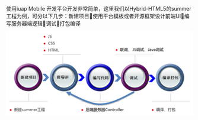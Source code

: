 使用iuap Mobile 开发平台开发非常简单，这里我们以Hybrid-HTML5的summer工程为例，可分以下几步：新建项目使用平台模板或者开源框架设计前端UI编写服务器端逻辑调试打包编译

![](/assets/113.png)